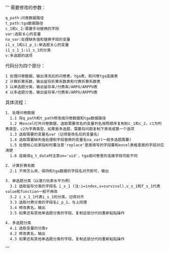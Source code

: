 '''
需要修改的参数：

    q_path:问卷数据路径
    t_path:tga数据路径
    c_1和c_2:需要手动替换的字段
    var:选取关心的变量
    na_var:处理缺失值和替换字段的变量
    i1_s_1和i1_p_1:单选题关心的变量
    i1_s_1_1:i1_s_1的分类
    v:多选题的选项

代码分为四个部分：

    1 处理问卷数据，输出清洗后的问卷表，tga表，和问卷tga连接表
    2 计算折算系数，输出留存折算系数表和付费折算系数表
    3 以单选题分类，输出留存率/付费率/ARPU/ARPPU表
    4 以多选题分类，输出留存率/付费率/ARPU/ARPPU表
    
具体流程：

    1. 处理问卷数据
      1.1 将q_path和t_path修改成问卷数据和tga数据路径
      1.2 用excel打开问卷数据，选取需要改名的变量列名按照顺序复制到c_1和c_2，c1为列表类型，c2为字典类型，如果是多选题，需要将问题复制下来改成第一个选项
      1.3 选取需要的变量名var（记得是改名后的变量名）
      1.4 选取需要缺失值处理和字段替换的变量名na_var(一般多选题需要)
      1.5 处理核心玩家指标时要注意'replace'里面填写的字段要和excel表格里面的字段对应清楚
      1.6 连接成q_t_data时注意on='uid'，tga或问卷里的连接字段可能不同
 
    2. 计算折算系数
      2.1 不用怎么改，保持和tga数据的字段名对齐即可，输出

    3. 单选题分类（以潜力玩家水平为例）
      3.1 选取留存分类的字段名 i_s_1 (注:i=index,s=survival),v_s_1和f_s_1代表value和function一般不用改
      3.2 i_s_1_1代表i_s_1的分类，记得对齐
      3.3 选取付费分类的字段名i_p_1，与上同理
      3.4 修改表名，输出
      3.5 如果还有其他单选题分类的字段，复制这部分代码重新粘贴操作
     
    4. 多选题分类
      4.1 选取变量的分类v
      4.2 修改表名，输出
      4.3 如果还有其他单选题分类的字段，复制这部分代码重新粘贴操作
'''
    

